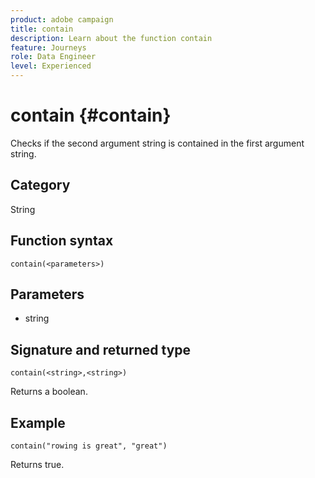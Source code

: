 ```yaml
---
product: adobe campaign
title: contain
description: Learn about the function contain
feature: Journeys
role: Data Engineer
level: Experienced
---
```

# contain {#contain}

Checks if the second argument string is contained in the first argument string.

## Category

String

## Function syntax

`contain(<parameters>)`

## Parameters

* string

## Signature and returned type

`contain(<string>,<string>)`

Returns a boolean.

## Example

`contain("rowing is great", "great")`

Returns true.
